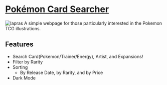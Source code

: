 # [Pokémon Card Searcher](https://jihunkimcode.github.io/Pokemon-Card-Searcher/)
![lapras](https://github.com/JihunKimCode/Pokemon-Card-Searcher/assets/135993942/92f98ff0-5195-4225-ac4c-a1408a354f4e)
A simple webpage for those particularly interested in the Pokemon TCG illustrations.

## Features
- Search Card(Pokemon/Trainer/Energy), Artist, and Expansions!
- Filter by Rarity
- Sorting
  - By Release Date, by Rarity, and by Price
- Dark Mode

